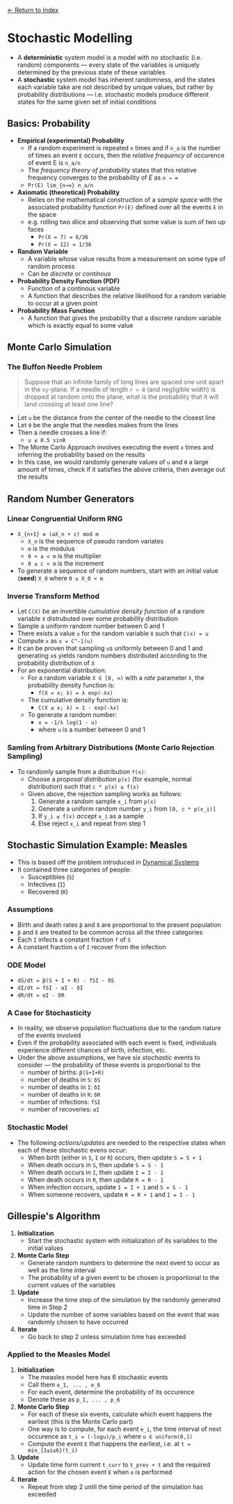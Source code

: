 [← Return to Index](https://github.com/cjmlgrto/fit3139-notes/)

# Stochastic Modelling

* A **deterministic** system model is a model with no stochastic (i.e. random) components — every state of the variables is uniquely determined by the previous state of these variables
* A **stochastic** system model has inherent randomness, and the states each variable take are not described by unique values, but rather by probability distributions — i.e. stochastic models produce different states for the same given set of initial conditions

## Basics: Probability

* **Empirical (experimental) Probability**
	* If a random experiment is repeated `n` times and if `n_a` is the number of times an event `E` occurs, then the _relative frequency_ of occurence of event E is `n_a/n`
	* The _frequency theory of probability_ states that this relative frequency converges to the probability of _E_ as `n → ∞`
	* `Pr(E) lim_{n→∞} n_a/n`
* **Axiomatic (theoretical) Probability**
	* Relies on the mathematical construction of a _sample space_ with the associated probability function `Pr(E)` defined over all the events `E` in the space
	* e.g. rolling two diice and observing that some value is sum of two up faces
		* `Pr(X = 7) = 6/36`
		* `Pr(X = 12) = 1/36`
* **Random Variable**
	* A variable whose value results from a measurement on some type of random process
	* Can be _discrete_ or _continous_
* **Probability Density Function (PDF)**
	* Function of a continous variable
	* A function that describes the relative likelihood for a random variable to occur at a given point
* **Probability Mass Function**
	* A function that gives the probability that a discrete random variable which is exactly equal to some value

## Monte Carlo Simulation

### The Buffon Needle Problem

> Suppose that an infinite family of long lines are spaced one unit apart in the `xy`-plane. If a needle of length `r > 0` (and negligible width) is dropped at random onto the plane, what is the probability that it will land crossing at least one line?

* Let `u` be the distance from the center of the needle to the closest line
* Let `θ` be the angle that the needles makes from the lines
* Then a needle crosses a line if:
	* `u ≤ 0.5 sinθ`
* The Monte Carlo Approach involves executing the event `x` times and inferring the probability based on the results
* In this case, we would randomly generate values of `u` and `θ` a large amount of times, check if it satisfies the above criteria, then average out the results

## Random Number Generators

### Linear Congruential Uniform RNG

* `X_{n+1} ≡ (aX_n + c) mod m`
	* `X_n` is the sequence of pseudo random variates
	* `m` is the modulus
	* `0 < a < m` is the multiplier
	* `0 ≤ c < m` is the increment
* To generate a sequence of random numbers, start with an initial value (**seed**) `X_0` where `0 ≤ X_0 < m`

### Inverse Transform Method

* Let `C(X)` be an invertible _cumulative density function_ of a random variable `X` distrubuted over some probability distribution
* Sample a uniform random number between 0 and 1
* There exists a value `x` for the random variable `X` such that `C(x) = u`
* Compute `x` as `x = C^-1(u)`
* It can be proven that sampling `u`s uniformly between 0 and 1 and generating `x`s yields random numbers distributed according to the probability distribution of `X`
* For an exponential distribution:
	* For a random variable `X ∈ [0, ∞)` with a _rate_ parameter `λ`, the probability density function is:
		* `f(X = x; λ) = λ exp(-λx)`
	* The cumulative density function is:
		* `C(X ≤ x; λ) = 1 - exp(-λx)`
	* To generate a random number:
		* `x = -1/λ log(1 - u)` 
		* where `u` is a number between 0 and 1

### Samling from Arbitrary Distributions (Monte Carlo Rejection Sampling)

* To randomly sample from a distribution `f(x)`:
	* Choose a _proposal distribution_ `p(x)` (for example, normal distribution) such that `c * p(x) ≥ f(x)`
	* Given above, the rejection sampling works as follows:
		1. Generate a random sample `x_i` from `p(x)`
		2. Generate a uniform random number `y_i` from `[0, c * p(x_i)]`
		3. If `y_i ≤ f(x)` _accept_ `x_i` as a sample
		4. Else reject `x_i` and repeat from step 1

## Stochastic Simulation Example: Measles

* This is based off the problem introduced in [Dynamical Systems](https://github.com/cjmlgrto/fit3139-notes/blob/master/notes/06-dynamical_systems.md)
* It contained three categories of people:
	* Susceptibles (`S`)
	* Infectives (`I`)
	* Recovered (`R`)

### Assumptions

* Birth and death rates `β` and `δ` are proportional to the present population
* `β` and `δ` are treated to be common across all the three categories
* Each `I` infects a constant fraction `f` of `S`
* A constant fraction `α` of `I` recover from the infection

### ODE Model

* `dS/dt = β(S + I + R) - fSI - δS`
* `dI/dt = fSI - αI - δI`
* `dR/dt = αI - δR`

### A Case for Stochasticity

* In reality, we observe population fluctuations due to the random nature of the events involved
* Even if the probability associated with each event is fixed, individuals experience different chances of birth, infection, etc.
* Under the above assumptions, we have six _stochastic_ events to consider — the probability of these events is proportional to the
	* number of births: `β(S+I+R)`
	* number of deaths in `S`: `δS`
	* number of deaths in `I`: `δI`
	* number of deaths in `R`: `δR`
	* number of infections: `fSI`
	* number of recoveries: `αI`

### Stochastic Model

* The following _actions/updates_ are needed to the respective states when each of these stochastic evens occur:
	* When birth (either in `S`, `I` or `R`) occurs, then update `S = S + 1`
	* When death occurs in `S`, then update `S = S - 1`
	* When death occurs in `I`, then update `I = I - 1`
	* When death occurs in `R`, then update `R = R - 1`
	* When infection occurs, update `I = I + 1` and `S = S - 1`
	* When someone recovers, update `R = R + 1` and `I = I - 1`

## Gillespie's Algorithm

1. **Initialization**
	* Start the stochastic system with initialization of its variables to the initial values
2. **Monte Carlo Step**
	* Generate random numbers to determine the next event to occur as well as the time interval
	* The probability of a given event to be chosen is proportional to the current values of the variables
3. **Update**
	* Increase the time step of the simulation by the randomly generated time in Step 2
	* Update the number of some variables based on the event that was randomly chosen to have occurred
4. **Iterate**
	* Go back to step 2 unless simulation time has exceeded

### Applied to the Measles Model

1. **Initialization**
	* The measles model here has 6 stochastic events
	* Call them `e_1, ... , e_6`
	* For each event, determine the probability of its occurence
	* Denote these as `p_1, ... , p_6`
2. **Monte Carlo Step**
	* For each of these six events, calculate which event happens the earliest (this is the Monte Carlo part)
	* One way is to compute, for each event `e_i`, the time interval of next occurence as `t_i = (-logu)/p_i` where `u ∈ uniform(0,1)`
	* Compute the event `E` that happens the earliest, i.e. at `t = min_{1≤i≤6}(t_i)`
3. **Update**
	* Update time form current `t_curr` to `t_prev + t` and the required action for the chosen event `E` when `e` is performed
4. **Iterate**
	* Repeat from step 2 until the time period of the simulation has exceeded
